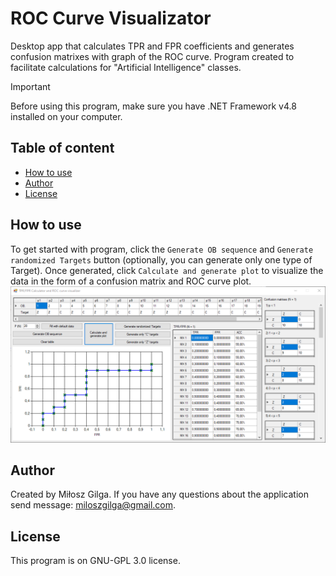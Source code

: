 # ROC Curve Visualizator

Desktop app that calculates TPR and FPR coefficients and generates confusion matrixes with graph of the ROC curve. Program created to facilitate calculations for "Artificial Intelligence" classes.

> [!IMPORTANT]
> Before using this program, make sure you have .NET Framework v4.8 installed on your computer.

## Table of content
* [How to use](#how-to-use)
* [Author](#author)
* [License](#license)

## How to use

To get started with program, click the `Generate OB sequence` and `Generate randomized Targets` button (optionally, you can generate only one type of Target). Once generated, click `Calculate and generate plot` to visualize the data in the form of a confusion matrix and ROC curve plot.
![windowImg](https://github.com/milosz08/roc-curve-visualizer/blob/master/.github/img1.jpg)

## Author
Created by Miłosz Gilga. If you have any questions about the application send message:
[miloszgilga@gmail.com](mailto:miloszgilga@gmail.com).

## License
This program is on GNU-GPL 3.0 license.
